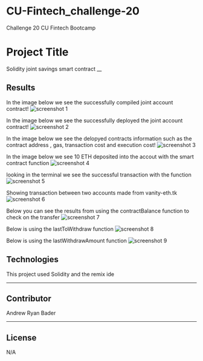 # CU-Fintech_challenge-20
Challenge 20 CU Fintech Bootcamp

# Project Title
Solidity joint savings smart contract
__

## Results
In the image below we see the successfully compiled joint account contract!
![screenshot 1](/Execution_Results/img1_compiled-contract.jpg)

In the image below we see the successfully deployed the joint account contract!
![screenshot 2](/Execution_Results/img2_deployed-contract.jpg)

In the image below we see the delopyed contracts information such as the contract address , gas, transaction cost and execution cost!
![screenshot 3](/Execution_Results/img3_deployed-contract-information.jpg)

In the image below we see 10 ETH deposited into the accout with the smart contract function
![screenshot 4](/Execution_Results/img4_deposited10ETH.jpg)

looking in the terminal we see the successful transaction with the function
![screenshot 5](/Execution_Results/img5_transaction-information.jpg)

Showing transaction between two accounts made from vanity-eth.tk 
![screenshot 6](/Execution_Results/img6_transaction-between-2-accounts.jpg)

Below you can see the results from using the contractBalance function to check on the transfer
![screenshot 7](/Execution_Results/img7_contractBalance_check.jpg)

Below is using the lastToWithdraw function
![screenshot 8](/Execution_Results/img8_lastToWithdrawal.jpg)

Below is using the lastWithdrawAmount function
![screenshot 9](/Execution_Results/img9_lastWithdrawAmount.jpg)



## Technologies

This project used Solidity and the remix ide
___

## Contributor

Andrew Ryan Bader

---

## License

N/A

